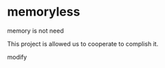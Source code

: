 memoryless
==========

memory is not need


This project is allowed us to cooperate to complish it.


modify

